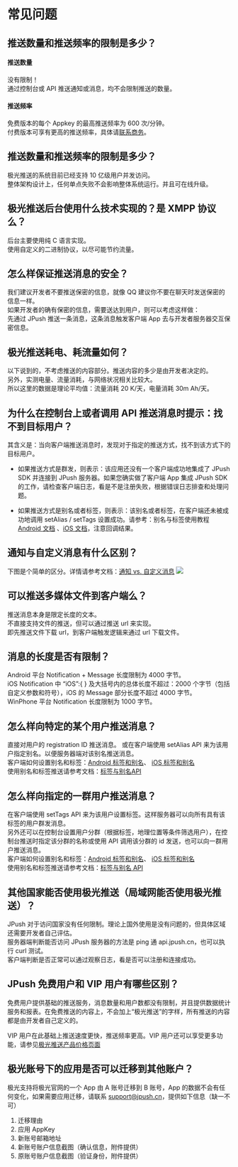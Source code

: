 # 常见问题

<style>
img[alt=jpush_ios_v] { width: 500px; }
img[alt=jpush_android_so] { width: 800px; }

</style>

## 推送数量和推送频率的限制是多少？

#### **推送数量**

没有限制！  
通过控制台或 API 推送通知或消息，均不会限制推送的数量。

#### **推送频率**

免费版本的每个 Appkey 的最高推送频率为 600 次/分钟。  
付费版本可享有更高的推送频率，具体请[联系商务](https://www.jiguang.cn/accounts/business_contact?fromPage=push_doc)。


## 推送数量和推送频率的限制是多少？
极光推送的系统目前已经支持 10 亿级用户并发访问。  
整体架构设计上，任何单点失败不会影响整体系统运行。并且可在线升级。


## 极光推送后台使用什么技术实现的？是 XMPP 协议么？
后台主要使用纯 C 语言实现。  
使用自定义的二进制协议，以尽可能节约流量。



## 怎么样保证推送消息的安全？
我们建议开发者不要推送保密的信息，就像 QQ 建议你不要在聊天时发送保密的信息一样。  
如果开发者的确有保密的信息，需要送达到用户，则可以考虑这样做：  
先通过 JPush 推送一条消息，这条消息触发客户端 App 去与开发者服务器交互保密信息。


## 极光推送耗电、耗流量如何？
以下说到的，不考虑推送的内容部分。推送内容的多少是由开发者决定的。  
另外，实测电量、流量消耗，与网络状况相关比较大。  
所以这里的数据是理论平均值：流量消耗 20 K/天，电量消耗 30m Ah/天。




## 为什么在控制台上或者调用 API 推送消息时提示：找不到目标用户？
其含义是：当向客户端推送消息时，发现对于指定的推送方式，找不到该方式下的目标用户。

+ 如果推送方式是群发，则表示：该应用还没有一个客户端成功地集成了 JPush SDK 并连接到 JPush 服务器。如果您确实做了客户端 App 集成 JPush SDK 的工作，请检查客户端日志，看是不是注册失败，根据错误日志排查和处理问题。

+ 如果推送方式是别名或者标签，则表示：该别名或者标签，在客户端还未被成功地调用 setAlias / setTags 设置成功。请参考：别名与标签使用教程[ Android 文档](../client/Android/android_senior/#_1) 、[iOS 文档](../client/iOS/ios_api/#api-ios)，注意回调结果。




## 通知与自定义消息有什么区别？
下图是个简单的区分。详情请参考文档：[通知 vs. 自定义消息](../client/Android/android_senior/#vs) 
![](image/jpush_notification_vs_msg.png)


## 可以推送多媒体文件到客户端么？
推送消息本身是限定长度的文本。  
不直接支持文件的推送，但可以通过推送 url 来实现。  
即先推送文件下载 url，到客户端触发逻辑来通过 url 下载文件。


## 消息的长度是否有限制？
Android 平台 Notification + Message 长度限制为 4000 字节。    
iOS Notification 中 “iOS”:{ } 及大括号内的总体长度不超过：2000 个字节（包括自定义参数和符号），iOS 的 Message 部分长度不超过 4000 字节。    
WinPhone 平台 Notification 长度限制为 1000 字节。    


## 怎么样向特定的某个用户推送消息？
直接对用户的 registration ID 推送消息。
或在客户端使用 setAlias API 来为该用户指定别名。以便服务器端对该别名推送消息。  
客户端如何设置别名和标签：[Android 标签和别名](../client/Android/android_api/#api_3)、
[iOS 标签和别名](../client/iOS/ios_api/#api-ios)  
使用别名和标签推送请参考文档：[标签与别名API](../server/push/rest_api_v3_push/#audience) 



## 怎么样向指定的一群用户推送消息？
在客户端使用 setTags API 来为该用户设置标签。这样服务器可以向所有具有该标签的用户群发消息。  
另外还可以在控制台设置用户分群（根据标签，地理位置等条件筛选用户），在控制台推送时指定该分群的名称或使用 API 调用该分群的 id 发送，也可以向一群用户推送消息。  
客户端如何设置别名和标签：[Android 标签和别名](../client/Android/android_api/#api_3)、
[iOS 标签和别名](../client/iOS/ios_api/#api-ios)  
使用别名和标签推送请参考文档：[标签与别名 API](../server/push/rest_api_v3_push/#audience) 


## 其他国家能否使用极光推送（局域网能否使用极光推送）？
JPush 对于访问国家没有任何限制。理论上国外使用是没有问题的，但具体区域还需要开发者自己评估。  
服务器端判断能否访问 JPush 服务器的方法是 ping 通 api.jpush.cn，也可以执行 curl 测试。  
客户端判断是否正常可以通过观察日志，看是否可以注册和连接成功。


## JPush 免费用户和 VIP 用户有哪些区别？
免费用户提供基础的推送服务，消息数量和用户数都没有限制，并且提供数据统计服务和报表。在免费推送的内容上，不会加上“极光推送”的字样，所有推送的内容都是由开发者自己定义的。

VIP 用户在此基础上推送速度更快，推送频率更高。VIP 用户还可以享受更多功能，请参见[极光推送产品价格页面](https://www.jiguang.cn/push-price) 

## 极光账号下的应用是否可以迁移到其他账户？

极光支持将极光官网的一个 App 由 A 账号迁移到 B 账号，App 的数据不会有任何变化，如果需要应用迁移，请联系 support@jpush.cn，提供如下信息（缺一不可）    
1. 迁移理由    
2. 应用 AppKey     
3. 新账号邮箱地址    
4. 新账号账户信息截图（确认信息，附件提供）    
5. 原账号账户信息截图（验证身份，附件提供）    


